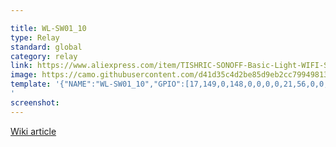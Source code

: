 ```yaml
---

title: WL-SW01_10
type: Relay
standard: global
category: relay
link: https://www.aliexpress.com/item/TISHRIC-SONOFF-Basic-Light-WIFI-Switch-220V-10A-16A-For-Smart-Home-Automation-Relay-Module-Remote/32963672255.html
image: https://camo.githubusercontent.com/d41d35c4d2be85d9eb2cc7994981346578f7725d/68747470733a2f2f692e706f7374696d672e63632f6d6b724b72534b6e2f737731302e6a7067
template: '{"NAME":"WL-SW01_10","GPIO":[17,149,0,148,0,0,0,0,21,56,0,0,0],"FLAG":0,"BASE":1}
'
screenshot:
---
```


[Wiki article](https://github.com/arendst/Sonoff-Tasmota/wiki/WL-SW01_10-WiFi-Smart-Switch)
